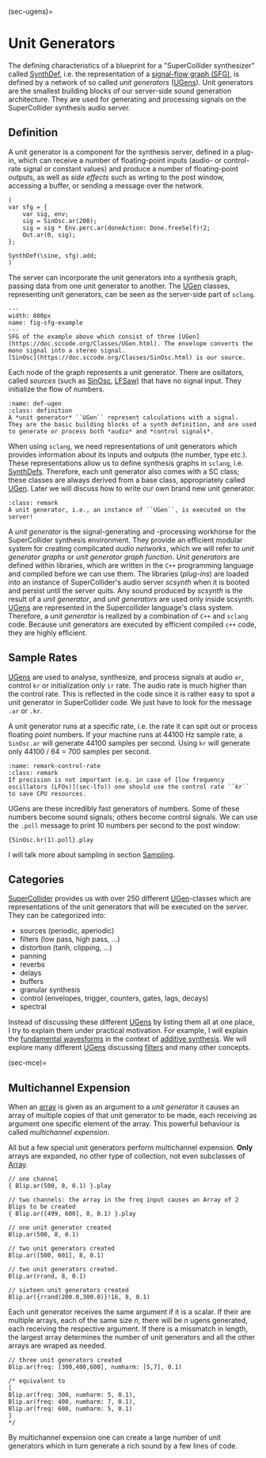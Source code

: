 (sec-ugens)=
# Unit Generators

The defining characteristics of a blueprint for a "SuperCollider synthesizer" called [SynthDef](https://doc.sccode.org/Classes/SynthDef.html), i.e. the representation of a [signal-flow graph (SFG)](https://en.wikipedia.org/wiki/Signal-flow_graph), is defined by a network of so called *unit generators* ([UGens](https://doc.sccode.org/Classes/UGen.html)).
Unit generators are the smallest building blocks of our server-side sound generation architecture.
They are used for generating and processing signals on the SuperCollider synthesis audio server.

## Definition

A unit generator is a component for the synthesis server, defined in a plug-in, which can receive a number of floating-point inputs (audio- or control-rate signal or constant values) and produce a number of floating-point outputs, as well as *side effects* such as wrting to the post window, accessing a buffer, or sending a message over the network.

```isc
(
var sfg = {
    var sig, env;
    sig = SinOsc.ar(200);
    sig = sig * Env.perc.ar(doneAction: Done.freeSelf)!2;
    Out.ar(0, sig);
};

SynthDef(\sine, sfg).add;
)
```

The server can incorporate the unit generators into a synthesis graph, passing data from one unit generator to another.
The [UGen](https://doc.sccode.org/Classes/UGen.html) classes, representing unit generators, can be seen as the server-side part of ``sclang``. 

```{figure} ../../../figs/supercollider/ugens/sfg-example-dark.png
---
width: 800px
name: fig-sfg-example
---
SFG of the example above which consist of three [UGen](https://doc.sccode.org/Classes/UGen.html). The envelope converts the mono signal into a stereo signal.
[SinOsc](https://doc.sccode.org/Classes/SinOsc.html) is our source.
```

Each node of the graph represents a unit generator.
There are osillators, called *sources* (such as [SinOsc](https://doc.sccode.org/Classes/SinOsc.html), [LFSaw](https://doc.sccode.org/Classes/LFSaw.html)) that have no signal input.
They initialize the flow of numbers.

```{admonition} Unit Generator (UGen)
:name: def-ugen
:class: definition
A *unit generator* ``UGen`` represent calculations with a signal.
They are the basic building blocks of a synth definition, and are used to generate or process both *audio* and *control signals*.
```

When using ``sclang``, we need representations of unit generators which provides information about its inputs and outputs (the number, type etc.).
These representations allow us to define synthesis graphs in ``sclang``, i.e. [SynthDefs](https://doc.sccode.org/Classes/SynthDef.html).
Therefore, each unit generator also comes with a SC class; these classes are always derived from a base class, appropriately called [UGen](https://doc.sccode.org/Classes/UGen.html).
Later we will discuss how to write our own brand new unit generator.

```{admonition} Unit Generator Execution
:class: remark
A unit generator, i.e., an instance of ``UGen``, is executed on the server!
```

A *unit generator* is the signal-generating and -processing workhorse for the SuperCollider synthesis environment.
They provide an efficient modular system for creating complicated *audio networks*, which we will refer to *unit generator graphs* or *unit generator graph function*.
*Unit generators* are defined within libraries, which are written in the ``C++`` programming language and compiled before we can use them.
The libraries (*plug-ins*) are loaded into an instance of SuperCollider's audio server *scsynth* when it is booted and persist until the server quits.
Any sound produced by *scsynth* is the result of a *unit generator*, and *unit generators* are used only inside scsynth.
[UGens](https://doc.sccode.org/Classes/UGen.html) are represented in the Supercollider language's class system.
Therefore, a *unit generator* is realized by a combination of ``C++`` and ``sclang`` code.
Because unit generators are executed by efficient compiled ``c++`` code, they are highly efficient.

## Sample Rates

[UGens](https://doc.sccode.org/Classes/UGen.html) are used to analyse, synthesize, and process signals at audio ``ar``, control ``kr`` or initialization only ``ir`` rate.
The audio rate is much higher than the control rate.
This is reflected in the code since it is rather easy to spot a unit generator in SuperCollider code.
We just have to look for the message ``.ar`` or ``.kr``.

A unit generator runs at a specific rate, i.e. the rate it can spit out or process floating point numbers.
If your machine runs at 44100 Hz sample rate, a ``SinOsc.ar`` will generate 44100 samples per second.
Using ``kr`` will generate only 44100 / 64 = 700 samples per second.

```{admonition} Usage of Control Rate
:name: remark-control-rate
:class: remark
If precision is not important (e.g. in case of [low frequency oscillators (LFOs)](sec-lfo)) one should use the control rate ``kr`` to save CPU resources.
```

UGens are these incredibly fast generators of numbers.
Some of these numbers become sound signals; others become control signals.
We can use the ``.poll`` message to print 10 numbers per second to the post window:

```isc
{SinOsc.kr(1).poll}.play
```

I will talk more about sampling in section [Sampling](sec-sampling).

## Categories

[SuperCollider](https://supercollider.github.io/) provides us with over 250 different [UGen](https://doc.sccode.org/Classes/UGen.html)-classes which are representations of the unit generators that will be executed on the server.
They can be categorized into:

+ sources (periodic, aperiodic)
+ filters (low pass, high pass, ...)
+ distortion (tanh, clipping, ...)
+ panning 
+ reverbs 
+ delays
+ buffers
+ granular synthesis
+ control (envelopes, trigger, counters, gates, lags, decays)
+ spectral

Instead of discussing these different [UGens](https://doc.sccode.org/Classes/UGen.html) by listing them all at one place, I try to explain them under practical motivation.
For example, I will explain the [fundamental wavesforms](sec-fundamental-waveforms) in the context of [additive synthesis](sec-additive-synthesis).
We will explore many different [UGens](https://doc.sccode.org/Classes/UGen.html) discussing [filters](sec-filters) and many other concepts.

(sec-mce)=
## Multichannel Expension

When an [array](sec-array) is given as an argument to a *unit generator* it causes an array of multiple copies of that unit generator to be made, each receiving as argument one specific element of the array.
This powerful behaviour is called *multichannel expension*.

All but a few special unit generators perform multichannel expension.
**Only** arrays are expanded, no other type of collection, not even subclasses of [Array](https://doc.sccode.org/Classes/Array.html).

```isc
// one channel
{ Blip.ar(500, 8, 0.1) }.play 

// two channels: the array in the freq input causes an Array of 2 Blips to be created
{ Blip.ar([499, 600], 8, 0.1) }.play 

// one unit generator created
Blip.ar(500, 8, 0.1) 

// two unit generators created
Blip.ar([500, 601], 8, 0.1)

// two unit generators created.
Blip.ar(rrand, 8, 0.1) 

// sixteen unit generators created
Blip.ar({rrand(200.0,300.0)}!16, 8, 0.1) 
```

Each unit generator receives the same argument if it is a scalar.
If their are multiple arrays, each of the same size $n$, there will be $n$ ugens generated, each receiving the respective argument.
If there is a missmatch in length, the largest array determines the number of unit generators and all the other arrays are wraped as needed.

```isc
// three unit generators created
Blip.ar(freq: [300,400,600], numharm: [5,7], 0.1)

/* equivalent to
[
Blip.ar(freq: 300, numharm: 5, 0.1),
Blip.ar(freq: 400, numharm: 7, 0.1),
Blip.ar(freq: 600, numharm: 5, 0.1)
]
*/
```

By multichannel expension one can create a large number of unit generators which in turn generate a rich sound by a few lines of code.

